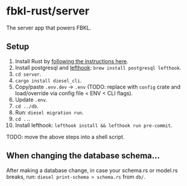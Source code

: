 # fbkl-rust/server

The server app that powers FBKL.

## Setup

1. Install Rust by [following the instructions here](https://www.rust-lang.org/learn/get-started).
2. Install postgresql and [lefthook](https://github.com/evilmartians/lefthook): `brew install postgresql lefthook`.
3. `cd server`.
4. `cargo install diesel_cli`.
5. Copy/paste `.env.dev` -> `.env` (TODO: replace with `config` crate and load/override via config file < ENV < CLI flags).
6. Update `.env`.
7. `cd ../db`.
8. Run: `diesel migration run`.
9. `cd ..`.
10. Install lefthook: `lefthook install && lefthook run pre-commit`.

TODO: move the above steps into a shell script.

## When changing the database schema...

After making a database change, in case your schema.rs or model.rs breaks, run: `diesel print-schema > schema.rs` from `db/`.
